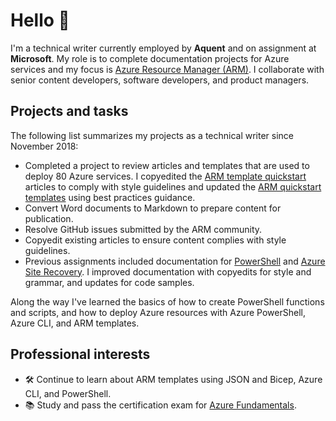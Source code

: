 # Hello 👋

I'm a technical writer currently employed by **Aquent** and on assignment at **Microsoft**. My role
is to complete documentation projects for Azure services and my focus is [Azure Resource Manager (ARM)](https://docs.microsoft.com/azure/azure-resource-manager).
I collaborate with senior content developers, software developers, and product managers.

## Projects and tasks

The following list summarizes my projects as a technical writer since November 2018:

- Completed a project to review articles and templates that are used to deploy 80 Azure services. I
  copyedited the [ARM template quickstart](https://docs.microsoft.com/azure/azure-resource-manager/templates/)
  articles to comply with style guidelines and updated the [ARM quickstart templates](https://github.com/davidsmatlak/azure-quickstart-templates/commits?author=davidsmatlak)
  using best practices guidance.
- Convert Word documents to Markdown to prepare content for publication.
- Resolve GitHub issues submitted by the ARM community.
- Copyedit existing articles to ensure content complies with style guidelines.
- Previous assignments included documentation for [PowerShell](https://docs.microsoft.com/powershell)
  and [Azure Site Recovery](https://docs.microsoft.com/azure/site-recovery). I improved
  documentation with copyedits for style and grammar, and updates for code samples.

Along the way I've learned the basics of how to create PowerShell functions and scripts, and how to
deploy Azure resources with Azure PowerShell, Azure CLI, and ARM templates.

## Professional interests

- :hammer_and_wrench: Continue to learn about ARM templates using JSON and Bicep, Azure CLI, and
  PowerShell.
- :books: Study and pass the certification exam for [Azure Fundamentals](https://docs.microsoft.com/learn/certifications/azure-fundamentals/).
